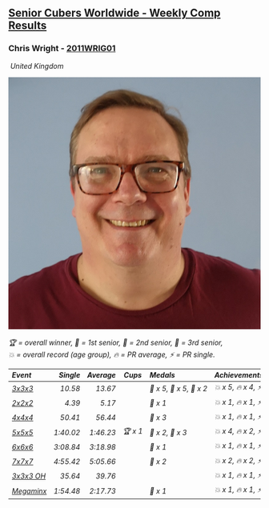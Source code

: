 <style>table {white-space: nowrap;}</style>
<link rel="stylesheet" type="text/css" href="/scw-comp/css/flags.css" />

## [Senior Cubers Worldwide - Weekly Comp Results](/scw-comp/results/)
### Chris Wright - [2011WRIG01](https://www.worldcubeassociation.org/persons/2011WRIG01)

<i class="flag flag-GB" />&nbsp;United Kingdom

![Chris Wright](1538411763.jpg)

<span style="white-space: nowrap;">🏆 = overall winner</span>, <span style="white-space: nowrap;">🥇 = 1st senior</span>, <span style="white-space: nowrap;">🥈 = 2nd senior</span>, <span style="white-space: nowrap;">🥉 = 3rd senior</span>, <span style="white-space: nowrap;">💥 = overall record (age group)</span>, <span style="white-space: nowrap;">🔥 = PR average</span>, <span style="white-space: nowrap;">⚡ = PR single</span>.

| Event | Single | Average | Cups | Medals | Achievements|
| :-- | --: | --: | :--: | :-- | :-- |
| [3x3x3](333.md) | 10.58 | 13.67 |  | 🥇 x 5, 🥈 x 5, 🥉 x 2 | 💥 x 5, 🔥 x 4, ⚡ x 3 |
| [2x2x2](222.md) | 4.39 | 5.17 |  | 🥈 x 1 | 💥 x 1, 🔥 x 1, ⚡ x 1 |
| [4x4x4](444.md) | 50.41 | 56.44 |  | 🥈 x 3 | 💥 x 1, 🔥 x 1, ⚡ x 1 |
| [5x5x5](555.md) | 1:40.02 | 1:46.23 | 🏆 x 1 | 🥇 x 2, 🥈 x 3 | 💥 x 4, 🔥 x 2, ⚡ x 4 |
| [6x6x6](666.md) | 3:08.84 | 3:18.98 |  | 🥈 x 1 | 💥 x 1, 🔥 x 1, ⚡ x 1 |
| [7x7x7](777.md) | 4:55.42 | 5:05.66 |  | 🥈 x 2 | 💥 x 2, 🔥 x 2, ⚡ x 2 |
| [3x3x3 OH](333oh.md) | 35.64 | 39.76 |  |  | 💥 x 1, 🔥 x 1, ⚡ x 1 |
| [Megaminx](minx.md) | 1:54.48 | 2:17.73 |  | 🥈 x 1 | 💥 x 1, 🔥 x 1, ⚡ x 1 |

<!-- Global site tag (gtag.js) - Google Analytics -->
<script async src="https://www.googletagmanager.com/gtag/js?id=UA-86348435-3"></script>
<script>window.dataLayer = window.dataLayer || []; function gtag() {dataLayer.push(arguments);} gtag('js', new Date()); gtag('config', 'UA-86348435-3');</script>
